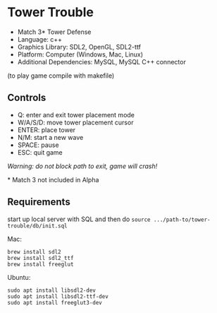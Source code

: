 # Tower Trouble

- Match 3* Tower Defense
- Language: c++
- Graphics Library: SDL2, OpenGL, SDL2-ttf
- Platform: Computer (Windows, Mac, Linux)
- Additional Dependencies: MySQL, MySQL C++ connector

(to play game compile with makefile)

## Controls
- Q: enter and exit tower placement mode
- W/A/S/D: move tower placement cursor
- ENTER: place tower
- N/M: start a new wave
- SPACE: pause
- ESC: quit game

_Warning: do not block path to exit, game will crash!_

\* Match 3 not included in Alpha

## Requirements

start up local server with SQL and then do ``source .../path-to/tower-trouble/db/init.sql``

Mac:

```
brew install sdl2
brew install sdl2_ttf
brew install freeglut
```

Ubuntu:
```
sudo apt install libsdl2-dev
sudo apt install libsdl2-ttf-dev
sudo apt install freeglut3-dev
```

